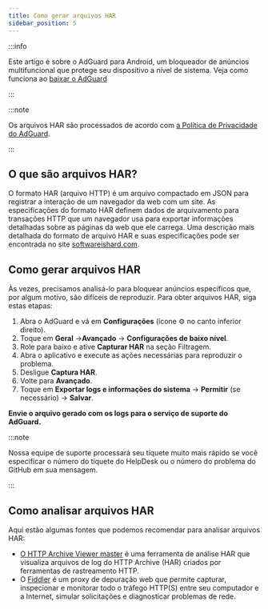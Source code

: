 ```yaml
---
title: Como gerar arquivos HAR
sidebar_position: 5
---
```


:::info

Este artigo é sobre o AdGuard para Android, um bloqueador de anúncios multifuncional que protege seu dispositivo a nível de sistema. Veja como funciona ao [baixar o AdGuard](https://agrd.io/download-kb-adblock)

:::

:::note

Os arquivos HAR são processados de acordo com [a Política de Privacidade do AdGuard](https://adguard.com/en/privacy.html).

:::

## O que são arquivos HAR?

O formato HAR (arquivo HTTP) é um arquivo compactado em JSON para registrar a interação de um navegador da web com um site. As especificações do formato HAR definem dados de arquivamento para transações HTTP que um navegador usa para exportar informações detalhadas sobre as páginas da web que ele carrega. Uma descrição mais detalhada do formato de arquivo HAR e suas especificações pode ser encontrada no site [softwareishard.com](http://www.softwareishard.com/blog/har-12-spec/).

## Como gerar arquivos HAR

Às vezes, precisamos analisá-lo para bloquear anúncios específicos que, por algum motivo, são difíceis de reproduzir. Para obter arquivos HAR, siga estas etapas:

1. Abra o AdGuard e vá em **Configurações** (ícone ⚙ no canto inferior direito).
2. Toque em **Geral** →**Avançado** → **Configurações de baixo nível**.
3. Role para baixo e ative **Capturar HAR** na seção Filtragem.
4. Abra o aplicativo e execute as ações necessárias para reproduzir o problema.
5. Desligue **Captura HAR**.
6. Volte para **Avançado**.
7. Toque em **Exportar logs e informações do sistema** → **Permitir** (se necessário) → **Salvar**.

**Envie o arquivo gerado com os logs para o serviço de suporte do AdGuard.**

:::note

Nossa equipe de suporte processará seu tíquete muito mais rápido se você especificar o número do tíquete do HelpDesk ou o número do problema do GitHub em sua mensagem.

:::

## Como analisar arquivos HAR

Aqui estão algumas fontes que podemos recomendar para analisar arquivos HAR:

- [O HTTP Archive Viewer master](https://gitgrimbo.github.io/harviewer/master/) é uma ferramenta de análise HAR que visualiza arquivos de log do HTTP Archive (HAR) criados por ferramentas de rastreamento HTTP.
- O [Fiddler](https://www.telerik.com/fiddler) é um proxy de depuração web que permite capturar, inspecionar e monitorar todo o tráfego HTTP(S) entre seu computador e a Internet, simular solicitações e diagnosticar problemas de rede.
